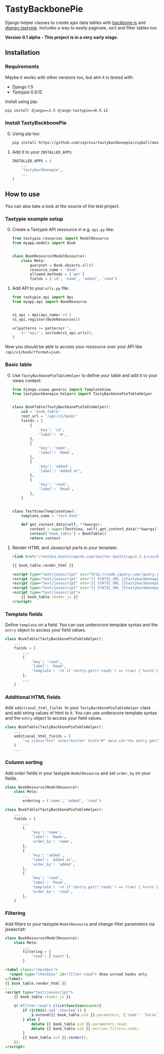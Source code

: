 # TastyBackbonePie

Django helper classes to create ajax data tables with [backbone.js](http://backbonejs.org/) and [django-tastypie](http://tastypieapi.org/).
Includes a way to easily paginate, sort and filter tables too.

__Version 0.1 alpha - This project is in a very early stage.__

## Installation

### Requirements

Maybe it works with other versions too, but atm it is tested with:

- Django 1.5
- Tastypie 0.9.12

Install using pip:

```bash
pip install django==1.5 django-tastypie==0.9.12
```

### Install TastyBackbonePie

0. Using pip too:
	
	```bash
	pip install https://github.com/sspross/tastybackbonepie/zipball/master
	```

0. Add it to your `INSTALLED_APPS`:

	```python
	INSTALLED_APPS = (
		...
		'tastybackbonepie',
		...
	)
	```

## How to use

You can also take a look at the source of the test project.

### Tastypie example setup

0. Create a Tastypie API ressource in e.g. `api.py` like:

	```python
	from tastypie.resources import ModelResource
	from myapp.models import Book


	class BookResource(ModelResource):
	    class Meta:
	        queryset = Book.objects.all()
	        resource_name = 'book'
	        allowed_methods = ['get']
	        fields = ('id', 'name', 'added', 'read')
	```

0. Add API to your `urls.py` file:

	```python
	from tastypie.api import Api
	from myapp.api import BookResource


	v1_api = Api(api_name='v1')
	v1_api.register(BookResource())

	urlpatterns += patterns('',
	    (r'^api/', include(v1_api.urls)),
	)
	```

Now you should be able to access your ressource over your API like `/api/v1/book/?format=json`.

### Basic table

0. Use `TastyBackbonePieTableHelper` to define your table and add it to your views context:

	```python
	from django.views.generic import TemplateView
	from tastybackbonepie.helpers import TastyBackbonePieTableHelper


	class BookTable(TastyBackbonePieTableHelper):
		uid = 'book_table'
	    root_url = '/api/v1/book/'
	    fields = [
	        {
	            'key': 'id',
	            'label': '#',
	        },
	        {
	            'key': 'name',
	            'label': 'Name',
	        },
	        {
	            'key': 'added',
	            'label': 'Added at',
	        },
	        {
	            'key': 'read',
	            'label': 'Read',
	        },
	    ]


	class TestView(TemplateView):
	    template_name = 'test.html'

	    def get_context_data(self, **kwargs):
	        context = super(TestView, self).get_context_data(**kwargs)
	        context['book_table'] = BookTable()
	        return context
	```

0. Render HTML and Javascript parts in your template:

	```html
	<link href="//netdna.bootstrapcdn.com/twitter-bootstrap/2.3.1/css/bootstrap-combined.min.css" rel="stylesheet">

	{{ book_table.render_html }}

	<script type="text/javascript" src="http://code.jquery.com/jquery.js"></script>
	<script type="text/javascript" src="{{ STATIC_URL }}tastybackbonepie/javascript/underscore-min.js"></script>
	<script type="text/javascript" src="{{ STATIC_URL }}tastybackbonepie/javascript/backbone-min.js"></script>
	<script type="text/javascript" src="{{ STATIC_URL }}tastybackbonepie/javascript/backbone-tastypie.js"></script>
	<script type="text/javascript">
	    {{ book_table.render_js }}
	</script>
	```


### Template fields

Define `template` on a field. You can use underscore template syntax and the `entry` object to access your field values.

```python
class BookTable(TastyBackbonePieTableHelper):
	...
	fields = [
		...
	    {
	        'key': 'read',
	        'label': 'Read',
	        'template': '<% if (entry.get(\'read\') == true) { %>x<% } %>',
	    },
	    ...
	]
```

### Additional HTML fields

Add `additional_html_fields `to your `TastyBackbonePieTableHelper` class and add string values of html to it. 
You can use underscore template syntax and the `entry` object to access your field values.

```python
class BookTable(TastyBackbonePieTableHelper):
	...
	additional_html_fields = [
		'<a class="btn" role="button" href="#" data-id="<%= entry.get(\'id\') %>"><i class="icon-trash"></i></a>',
	]
	...
```

### Column sorting

Add order fields in your tastypie `ModelResource` and set `order_by` on your fields.

```python
class BookResource(ModelResource):
    class Meta:
        ...
        ordering = ('name', 'added', 'read')
```

```python
class BookTable(TastyBackbonePieTableHelper):
    ...
    fields = [
        ...
        {
            'key': 'name',
            'label': 'Name',
            'order_by': 'name',
        },
        {
            'key': 'added',
            'label': 'Added at',
            'order_by': 'added',
        },
        {
            'key': 'read',
            'label': 'Read',
            'template': '<% if (entry.get(\'read\') == true) { %>x<% } %>',
            'order_by': 'read',
        },
    ]

```

### Filtering

Add filters to your tastypie `ModelResource` and change filter parameters via javascript:

```python
class BookResource(ModelResource):
    class Meta:
    	...
        filtering = {
            'read': ['exact'],
        }
```

```html
<label class="checkbox">
  <input type="checkbox" id="filter-read"> Show unread books only
</label>
{{ book_table.render_html }}
...
<script type="text/javascript">
    {{ book_table.render_js }}

    $('#filter-read').click(function(event){
        if ($(this).is(':checked')) {
            $.extend({{ book_table.uid }}.parameters, {'read': 'false'});
        } else {
            delete {{ book_table.uid }}.parameters.read;
            delete {{ book_table.uid }}.entries.filters.read;
        }
        {{ book_table.uid }}.render();
    });
</script>
```